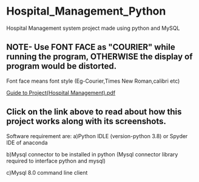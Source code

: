 # Hospital_Management_Python
Hospital Management system project made using python and MySQL

## NOTE- Use FONT FACE as "COURIER"  while running the program,  OTHERWISE the display of program would be distorted. 
Font face means font style (Eg-Courier,Times New Roman,calibri etc)

[Guide to Project(Hospital Management).pdf](https://github.com/Ravikant2003/Hospital_Management_Python/files/7515684/Guide.to.Project.Hospital.Management.pdf)
## Click on the link above to read about how this project works along with its screenshots. 

Software requirement are:
a)Python IDLE (version-python 3.8) or Spyder IDE of anaconda 

b)Mysql connector to be installed in python (Mysql connector library required to interface python and mysql)

c)Mysql 8.0 command line client
